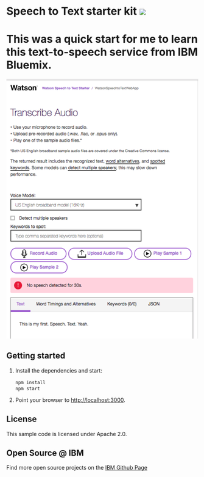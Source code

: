 # Speech to Text starter kit [![](https://img.shields.io/badge/bluemix-powered-blue.svg)](https://bluemix.net)
# This was a quick start for me to learn this text-to-speech service from IBM Bluemix. 

![screenshot](screenshot.png)

## Getting started
1. Install the dependencies and start: 
    ```
    npm install
    npm start
    ```
2. Point your browser to [http://localhost:3000](http://localhost:3000).

## License
  This sample code is licensed under Apache 2.0.

## Open Source @ IBM
  Find more open source projects on the [IBM Github Page](http://ibm.github.io/)
